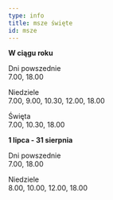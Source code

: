 ```yaml
---
type: info
title: msze święte
id: msze
---
```

**W ciągu roku**

Dni powszednie\
7.00, 18.00

Niedziele\
7.00, 9.00, 10.30, 12.00, 18.00

Święta\
7.00, 10.30, 18.00

**1 lipca - 31 sierpnia**

Dni powszednie\
7.00, 18.00

Niedziele\
8.00, 10.00, 12.00, 18.00